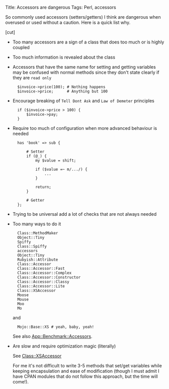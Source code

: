 Title: Accessors are dangerous
Tags: Perl, accessors

So commonly used accessors (setters/getters) I think are dangerous when
overused or used without a caution. Here is a quick list why.

[cut]

- Too many accessors are a sign of a class that does too much or is highly coupled
- Too much information is revealed about the class
- Accessors that have the same name for setting and getting variables may be confused with normal methods since they don't state clearly if they are `read only`

        $invoice->price(100); # Nothing happens
        $invoice->price;      # Anything but 100

- Encourage breaking of `Tell Dont Ask` and `Law of Demeter` principles

        if ($invoice->price > 100) {
            $invoice->pay;
        }

- Require too much of configuration when more advanced behaviour is needed

        has 'book' => sub {

            # Setter
            if (@_) {
                my $value = shift;

                if ($value =~ m/.../) {
                    ...
                }

                return;
            }

            # Getter
        };

- Trying to be universal add a lot of checks that are not always needed
- Too many ways to do it

        Class::MethodMaker
        Object::Tiny
        Spiffy
        Class::Spiffy
        accessors
        Object::Tiny
        Rubyish::Attribute 
        Class::Accessor
        Class::Accessor::Fast
        Class::Accessor::Complex
        Class::Accessor::Constructor
        Class::Accessor::Classy
        Class::Accessor::Lite 
        Class::XSAccessor 
        Moose
        Mouse
        Moo
        Mo

    and

        Mojo::Base::XS # yeah, baby, yeah!

    See also [App::Benchmark::Accessors](https://metacpan.org/pod/App::Benchmark::Accessors).

- Are slow and require optimization magic (literally)

    See [Class::XSAccessor](https://metacpan.org/pod/Class::XSAccessor)

    For me it's not difficult to write 3-5 methods that set/get variables while
    keeping encapsulation and ease of modification (though I must admit I have CPAN
    modules that do not follow this approach, but the time will come!).

